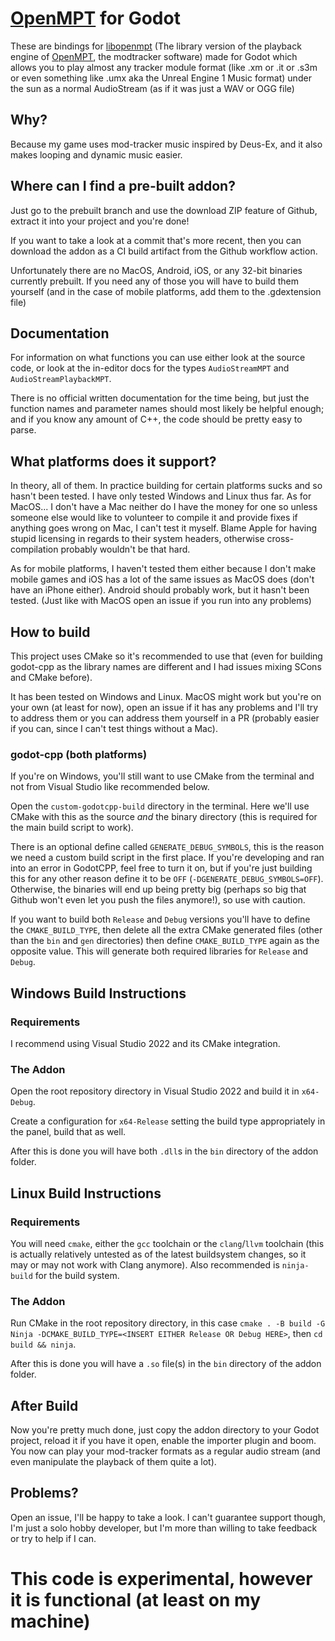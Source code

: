 # [OpenMPT](https://openmpt.org) for Godot

These are bindings for [libopenmpt](https://github.com/OpenMPT/openmpt/tree/master/libopenmpt) (The library version of the playback engine of [OpenMPT](https://openmpt.org), the modtracker software) made for Godot which allows you to play almost any tracker module format (like .xm or .it or .s3m or even something like .umx aka the Unreal Engine 1 Music format) under the sun as a normal AudioStream (as if it was just a WAV or OGG file)

## Why?

Because my game uses mod-tracker music inspired by Deus-Ex, and it also makes looping and dynamic music easier.

## Where can I find a pre-built addon?

Just go to the prebuilt branch and use the download ZIP feature of Github, extract it into your project and you're done!

If you want to take a look at a commit that's more recent, then you can download the addon as a CI build artifact from the Github workflow action.

Unfortunately there are no MacOS, Android, iOS, or any 32-bit binaries currently prebuilt. If you need any of those you will have to build them yourself (and in the case of mobile platforms, add them to the .gdextension file)

## Documentation

For information on what functions you can use either look at the source code, or look at the in-editor docs for the types `AudioStreamMPT` and `AudioStreamPlaybackMPT`.

There is no official written documentation for the time being, but just the function names and parameter names should most likely be helpful enough; and if you know any amount of C++, the code should be pretty easy to parse.

## What platforms does it support?

In theory, all of them. In practice building for certain platforms sucks and so hasn't been tested. I have only tested Windows and Linux thus far. As for MacOS... I don't have a Mac neither do I have the money for one so unless someone else would like to volunteer to compile it and provide fixes if anything goes wrong on Mac, I can't test it myself. Blame Apple for having stupid licensing in regards to their system headers, otherwise cross-compilation probably wouldn't be that hard.

As for mobile platforms, I haven't tested them either because I don't make mobile games and iOS has a lot of the same issues as MacOS does (don't have an iPhone either). Android should probably work, but it hasn't been tested. (Just like with MacOS open an issue if you run into any problems)

## How to build

This project uses CMake so it's recommended to use that (even for building godot-cpp as the library names are different and I had issues mixing SCons and CMake before).

It has been tested on Windows and Linux. MacOS might work but you're on your own (at least for now), open an issue if it has any problems and I'll try to address them or you can address them yourself in a PR (probably easier if you can, since I can't test things without a Mac).

### godot-cpp (both platforms)

If you're on Windows, you'll still want to use CMake from the terminal and not from Visual Studio like recommended below.

Open the `custom-godotcpp-build` directory in the terminal. Here we'll use CMake with this as the source *and* the binary directory (this is required for the main build script to work).

There is an optional define called `GENERATE_DEBUG_SYMBOLS`, this is the reason we need a custom build script in the first place. 
If you're developing and ran into an error in GodotCPP, feel free to turn it on, but if you're just building this for any other reason define it to be `OFF` (`-DGENERATE_DEBUG_SYMBOLS=OFF`).
Otherwise, the binaries will end up being pretty big (perhaps so big that Github won't even let you push the files anymore!), so use with caution.

If you want to build both `Release` and `Debug` versions you'll have to define the `CMAKE_BUILD_TYPE`, then delete all the extra CMake generated files (other than the `bin` and `gen` directories)
then define `CMAKE_BUILD_TYPE` again as the opposite value. This will generate both required libraries for `Release` and `Debug`.

## Windows Build Instructions

### Requirements

I recommend using Visual Studio 2022 and its CMake integration.

### The Addon

Open the root repository directory in Visual Studio 2022 and build it in `x64-Debug`.

Create a configuration for `x64-Release` setting the build type appropriately in the panel, build that as well.

After this is done you will have both `.dll`s in the `bin` directory of the addon folder.

## Linux Build Instructions

### Requirements

You will need `cmake`, either the `gcc` toolchain or the `clang`/`llvm` toolchain (this is actually relatively untested as of the latest buildsystem changes, so it may or may not work with Clang anymore). 
Also recommended is `ninja-build` for the build system.

### The Addon

Run CMake in the root repository directory, in this case `cmake . -B build -G Ninja -DCMAKE_BUILD_TYPE=<INSERT EITHER Release OR Debug HERE>`,
then `cd build && ninja`.

After this is done you will have a `.so` file(s) in the `bin` directory of the addon folder.

## After Build

Now you're pretty much done, just copy the addon directory to your Godot project, reload it if you have it open, enable the importer plugin and boom.
You now can play your mod-tracker formats as a regular audio stream (and even manipulate the playback of them quite a lot).

## Problems?

Open an issue, I'll be happy to take a look. I can't guarantee support though, I'm just a solo hobby developer, but I'm more than willing to take feedback or try to help if I can.

# This code is experimental, however it is functional (at least on my machine)
